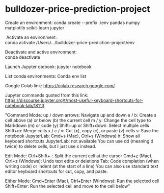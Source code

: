 # bulldozer-price-prediction-project

Create an environment:
conda create --prefix ./env pandas numpy matplotlib scikit-learn jupyter

 Activate an environment:                                             
conda activate /Users/.../bulldozer-price-prediction-project/env                                                                                               

Deactivate and active environment:                                                                                                 
conda deactivate

Launch Jupyter otebook:
jupyter notebook

List conda environments:
Conda env list

Google Colab link:
https://colab.research.google.com/

Jupyter commands quoted from this link: 
https://discourse.jupyter.org/t/most-useful-keyboard-shortcuts-for-notebook-lab/18113:

"Command Mode:
up / down arrows: Navigate up and down
a / b: Create a cell above (a) or below (b) the current cell
m / y: Change the cell type to Markdown (m) or code (y)
Shift+up or Shift+down: Select multiple cells
Shift+m: Merge cells
x / c / v: Cut (x), copy (c), or paste (v) cells
s: Save the notebook
JupyterLab: Cmd+s (Mac), Ctrl+s (Windows)
h: Show all keyboard shortcuts
JupyterLab: not available
You can use dd (meaning d twice) to delete cells, but I just use x instead.

Edit Mode:
Ctrl+Shift+-: Split the current cell at the cursor
Cmd+z (Mac), Ctrl+z (Windows): Undo text edits or deletions
Tab: Code completion (when writing code) or indent (at the start of a line)
You can also use standard text editor keyboard shortcuts for cut, copy, and paste.

Either Mode:
Cmd+Enter (Mac), Ctrl+Enter (Windows): Run the selected cell
Shift+Enter: Run the selected cell and move to the cell below"
